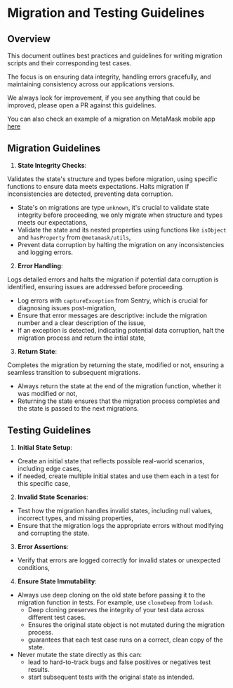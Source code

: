 # Migration and Testing Guidelines

## Overview

This document outlines best practices and guidelines for writing migration scripts and their corresponding test cases.

The focus is on ensuring data integrity, handling errors gracefully, and maintaining consistency across our applications versions.

We always look for improvement, if you see anything that could be improved, please open a PR against this guidelines.

You can also check an example of a migration on MetaMask mobile app [here](https://github.com/MetaMask/metamask-mobile/blob/1855bd674e33bb0ece06fb6d8f09a4e5df46a108/app/store/migrations/044.ts#L1)

## Migration Guidelines

1. **State Integrity Checks**:

Validates the state's structure and types before migration, using specific functions to ensure data meets expectations. Halts migration if inconsistencies are detected, preventing data corruption.

- State's on migrations are type `unknown`, it's crucial to validate state integrity before proceeding, we only migrate when structure and types meets our expectations,
- Validate the state and its nested properties using functions like `isObject` and `hasProperty` from `@metamask/utils`,
- Prevent data corruption by halting the migration on any inconsistencies and logging errors.

2. **Error Handling**:

Logs detailed errors and halts the migration if potential data corruption is identified, ensuring issues are addressed before proceeding.

- Log errors with `captureException` from Sentry, which is crucial for diagnosing issues post-migration,
- Ensure that error messages are descriptive: include the migration number and a clear description of the issue,
- If an exception is detected, indicating potential data corruption, halt the migration process and return the intial state,

3. **Return State**:

Completes the migration by returning the state, modified or not, ensuring a seamless transition to subsequent migrations.

- Always return the state at the end of the migration function, whether it was modified or not,
- Returning the state ensures that the migration process completes and the state is passed to the next migrations.

## Testing Guidelines

1. **Initial State Setup**:

- Create an initial state that reflects possible real-world scenarios, including edge cases,
- if needed, create multiple initial states and use them each in a test for this specific case,

2. **Invalid State Scenarios**:

- Test how the migration handles invalid states, including null values, incorrect types, and missing properties,
- Ensure that the migration logs the appropriate errors without modifying and corrupting the state.

3. **Error Assertions**:

- Verify that errors are logged correctly for invalid states or unexpected conditions,

4. **Ensure State Immutability**:

- Always use deep cloning on the old state before passing it to the migration function in tests. For example, use `cloneDeep` from `lodash`.
  - Deep cloning preserves the integrity of your test data across different test cases.
  - Ensures the original state object is not mutated during the migration process.
  - guarantees that each test case runs on a correct, clean copy of the state.
- Never mutate the state directly as this can:
  - lead to hard-to-track bugs and false positives or negatives test results.
  - start subsequent tests with the original state as intended.
